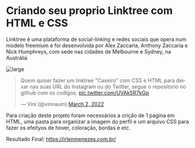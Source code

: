 # Criando seu proprio Linktree com HTML e CSS
Linktree é uma plataforma de social-linking e redes sociais que opera num modelo freemium e foi desenvolvida por Alex Zaccaria, Anthony Zaccaria e Nick Humphreys, com sede nas cidades de Melbourne e Sydney, na Austrália

![large](https://user-images.githubusercontent.com/41553890/156432203-f4ee4a52-9e5d-441e-9672-7d1f5683a8eb.jpg)

<blockquote class="twitter-tweet"><p lang="pt" dir="ltr">Quem quiser fazer um linktree &quot;Caseiro&quot; com CSS e HTML para deixar nas suas URL do Instagram ou do Twitter, segue o repositorio no github com os codigos. <a href="https://t.co/UVAk5R7kGp">pic.twitter.com/UVAk5R7kGp</a></p>&mdash; Vini (@vinnaum) <a href="https://twitter.com/vinnaum/status/1499106859776622598?ref_src=twsrc%5Etfw">March 2, 2022</a></blockquote> <script async src="https://platform.twitter.com/widgets.js" charset="utf-8"></script>

Para criação deste projeto foram necessários a crição de 1 pagina em HTML, uma pasta para organizar a imagem do perfil e um arquivo CSS para fazer os efeityos de hover, coloração, bordas e etc.

Resultado Final:
https://irlenmenezes.com.br/
